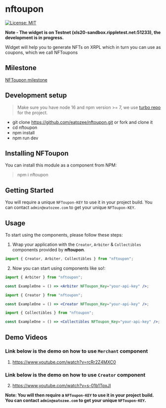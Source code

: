 # nftoupon

[![License: MIT](https://img.shields.io/badge/License-MIT-yellow.svg)](https://opensource.org/licenses/MIT)

**Note - The widget is on Testnet (xls20-sandbox.rippletest.net:51233), the development is in progress.**

Widget will help you to generate NFTs on XRPL which in turn you can use as coupons, which we call NFToupons

## Milestone

[NFToupon milestone](https://github.com/eatozee/nftoupon/blob/master/MILESTONE.md)

## Development setup

> Make sure you have node 16 and npm version >= 7, we use [turbo repo](https://turborepo.org/) for the project.

- git clone https://github.com/eatozee/nftoupon.git or fork and clone it
- cd nftoupon
- npm install
- npm run dev

## Installing NFToupon

You can install this module as a component from NPM:

> npm i nftoupon

## Getting Started

You will require a unique `NFToupon-KEY` to use it in your project build. You can contact `admin@eatozee.com` to get your unique `NFToupon-KEY`.

## Usage

To start using the components, please follow these steps:

1. Wrap your application with the `Creator`, `Arbiter` & `Collectibles` components provided by
   **nftoupon**.

```jsx
import { Creator, Arbiter, Collectibles } from "nftoupon";
```

2. Now you can start using components like so!:

```jsx
import { Arbiter } from "nftoupon";

const ExampleOne = () => <Arbiter NFToupon_Key="your-api-key" />;
```

```jsx
import { Creator } from "nftoupon";

const ExampleOne = () => <Creator NFToupon_Key="your-api-key" />;
```

```jsx
import { Collectibles } from "nftoupon";

const ExampleOne = () => <Collectibles NFToupon_Key="your-api-key" />;
```

## Demo Videos

### Link below is the demo on how to use `Merchant` component

1. https://www.youtube.com/watch?v=rcRr2Z4MXC0

### Link below is the demo on how to use `Creator` component

2. https://www.youtube.com/watch?v=s-01b1TpxJI

**Note: You will then require a `NFToupon-KEY` to use it in your project build. You can contact `admin@eatozee.com` to get your unique `NFToupon-KEY`.**

